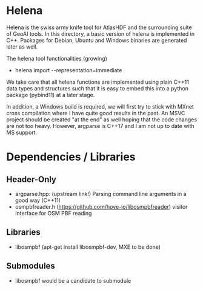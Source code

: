 # Helena

Helena is the swiss army knife tool for AtlasHDF and the surrounding suite of GeoAI tools. In this directory, a basic version of helena is implemented in C++. Packages for Debian, Ubuntu and Windows binaries are generated later as well.

The helena tool functionalities (growing)

- helena import <osm file> <atlasgroup> --representation=immediate

We take care that all helena functions are implemented using plain C++11 data types and structures such
that it is easy to embed this into a python package (pybind11) at a later stage.

In addition, a Windows build is required, we will first try to stick with MXnet cross compilation
where I have quite good results in the past. An MSVC project should be created "at the end" as well hoping that the code changes are not too heavy. However, argparse is C++17 and I am not up to date with MS support.



# Dependencies / Libraries


## Header-Only 	 

- argparse.hpp: (upstream link!) Parsing command line arguments in a good way (C++11)
- osmpbfreader.h (https://github.com/hove-io/libosmpbfreader) visitor interface for OSM PBF reading

## Libraries

- libosmpbf (apt-get install libosmpbf-dev, MXE to be done)

## Submodules

- libosmpbf would be a candidate to submodule